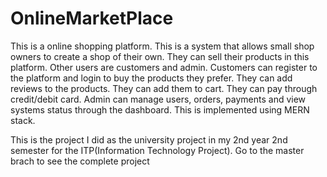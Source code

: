 # OnlineMarketPlace
This is a online shopping platform. 
This is a system that allows small shop owners to create a shop of their own. They can sell their products in this platform. Other users are customers and admin. Customers can register to the platform and login to buy the products they prefer. They can add reviews to the products. They can add them to cart. They can pay through credit/debit card. Admin can manage users, orders, payments and view systems status through the dashboard.
This is implemented using MERN stack.

This is the project I did as the university project in my 2nd year 2nd semester for the ITP(Information Technology Project).
Go to the master brach to see the complete project
